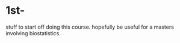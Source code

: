 # 1st-
stuff to start off
doing this course. hopefully be useful for a masters involving biostatistics.
